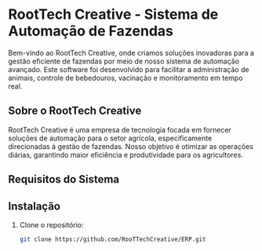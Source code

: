 # RootTech Creative - Sistema de Automação de Fazendas

Bem-vindo ao RootTech Creative, onde criamos soluções inovadoras para a gestão eficiente de fazendas por meio de nosso sistema de automação avançado. Este software foi desenvolvido para facilitar a administração de animais, controle de bebedouros, vacinação e monitoramento em tempo real.

## Sobre o RootTech Creative

RootTech Creative é uma empresa de tecnologia focada em fornecer soluções de automação para o setor agrícola, especificamente direcionadas à gestão de fazendas. Nosso objetivo é otimizar as operações diárias, garantindo maior eficiência e produtividade para os agricultores.


## Requisitos do Sistema


## Instalação

1. Clone o repositório:

   ```bash
   git clone https://github.com/RooTTechCreative/ERP.git
